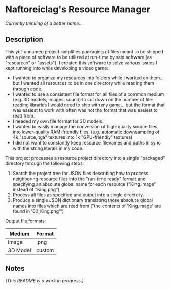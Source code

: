 Naftoreiclag's Resource Manager
===============================
*Currently thinking of a better name...*

Description
-----------
This yet-unnamed project simplifies packaging of files meant to be shipped with a piece of software to be utilized at run-time by said software (as "resources" or "assets"). I created this software to solve various issues I kept running into while developing a video game:


- I wanted to organize my resources into folders while I worked on them... but I wanted all resources to be in one directory while reading them through code.
- I wanted to use a consistent file format for all files of a common medium (e.g. 3D models, images, sound) to cut down on the number of file-reading libraries I would need to ship with my game... but the format that was easiest to work with often was not the format that was easiest to read from.
- I needed my own file format for 3D models.
- I wanted to easily manage the conversion of high-quality source files into lower-quality RAM-friendly files. (e.g. automatic downsampling of 4k "source, tga" textures into 1k "GPU-friendly" textures)
- I did not want to constantly keep resource filenames and paths in sync with the string literals in my code.


This project processes a resource project directory into a single "packaged" directory through the following steps:


1. Search the project tree for JSON files describing how to process neighboring resource files into the "run-time ready" format and specifying an absolute global name for each resource ("King.image" instead of "King.png").
2. Process all files as specified and output into a single directory.
3. Produce a single JSON dictionary translating those absolute global names into files which are read from ("the contents of 'King.image' are found in '60_King.png'")


Output file formats:


|Medium|Format|
|---|---|
|Image|.png|
|3D Model|custom|

Notes
-----
*(This README is a work in progress.)*

